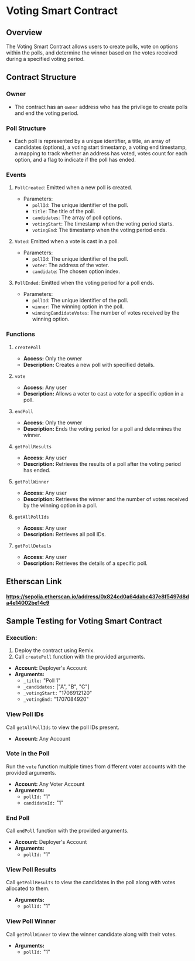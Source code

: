 # Voting Smart Contract

## Overview
The Voting Smart Contract allows users to create polls, vote on options within the polls, and determine the winner based on the votes received during a specified voting period.

## Contract Structure

### Owner
- The contract has an `owner` address who has the privilege to create polls and end the voting period.

### Poll Structure
- Each poll is represented by a unique identifier, a title, an array of candidates (options), a voting start timestamp, a voting end timestamp, a mapping to track whether an address has voted, votes count for each option, and a flag to indicate if the poll has ended.

### Events
1. `PollCreated`: Emitted when a new poll is created.
    - Parameters:
        - `pollId`: The unique identifier of the poll.
        - `title`: The title of the poll.
        - `candidates`: The array of poll options.
        - `votingStart`: The timestamp when the voting period starts.
        - `votingEnd`: The timestamp when the voting period ends.

2. `Voted`: Emitted when a vote is cast in a poll.
    - Parameters:
        - `pollId`: The unique identifier of the poll.
        - `voter`: The address of the voter.
        - `candidate`: The chosen option index.

3. `PollEnded`: Emitted when the voting period for a poll ends.
    - Parameters:
        - `pollId`: The unique identifier of the poll.
        - `winner`: The winning option in the poll.
        - `winningCandidateVotes`: The number of votes received by the winning option.

### Functions

1. `createPoll`
   - **Access:** Only the owner
   - **Description:** Creates a new poll with specified details.

2. `vote`
   - **Access:** Any user
   - **Description:** Allows a voter to cast a vote for a specific option in a poll.

3. `endPoll`
   - **Access:** Only the owner
   - **Description:** Ends the voting period for a poll and determines the winner.

4. `getPollResults`
   - **Access:** Any user
   - **Description:** Retrieves the results of a poll after the voting period has ended.

5. `getPollWinner`
   - **Access:** Any user
   - **Description:** Retrieves the winner and the number of votes received by the winning option in a poll.

6. `getAllPollIds`
   - **Access:** Any user
   - **Description:** Retrieves all poll IDs.

7. `getPollDetails`
   - **Access:** Any user
   - **Description:** Retrieves the details of a specific poll.

## Etherscan Link  
#### https://sepolia.etherscan.io/address/0x824cd0a64dabc437e8f5497d8da4e14002be14c9

## Sample Testing for Voting Smart Contract

### Execution:

1. Deploy the contract using Remix.
2. Call `createPoll` function with the provided arguments.

- **Account:** Deployer's Account
- **Arguments:**
  - `_title:` "Poll 1"
  - `_candidates:` ["A", "B", "C"]
  - `_votingStart:` "1706912120"
  - `_votingEnd:` "1707084920"

### View Poll IDs

Call `getAllPollIds` to view the poll IDs present.

- **Account:** Any Account 

###  Vote in the Poll

Run the `vote` function multiple times from different voter accounts with the provided arguments.

- **Account:** Any Voter Account
- **Arguments:**
  - `pollId:` "1"
  - `candidateId:` "1"

### End Poll

Call `endPoll` function with the provided arguments.

- **Account:** Deployer's Account
- **Arguments:**
  - `pollId:` "1"

### View Poll Results

Call `getPollResults` to view the candidates in the poll along with votes allocated to them.

- **Arguments:**
  - `pollId:` "1"

### View Poll Winner

Call `getPollWinner` to view the winner candidate along with their votes.

- **Arguments:**
  - `pollId:` "1"
 
